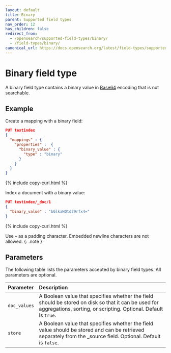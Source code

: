```yaml
---
layout: default
title: Binary
parent: Supported field types
nav_order: 12
has_children: false
redirect_from:
  - /opensearch/supported-field-types/binary/
  - /field-types/binary/
canonical_url: https://docs.opensearch.org/latest/field-types/supported-field-types/binary/
---
```


# Binary field type

A binary field type contains a binary value in [Base64](https://en.wikipedia.org/wiki/Base64) encoding that is not searchable. 

## Example

Create a mapping with a binary field:

```json
PUT testindex 
{
  "mappings" : {
    "properties" :  {
      "binary_value" : {
        "type" : "binary"
      }
    }
  }
}
```
{% include copy-curl.html %}

Index a document with a binary value:

```json
PUT testindex/_doc/1 
{
  "binary_value" : "bGlkaHQtd29rfx4="
}
```
{% include copy-curl.html %}

Use `=` as a padding character. Embedded newline characters are not allowed.
{: .note }

## Parameters

The following table lists the parameters accepted by binary field types. All parameters are optional.

Parameter | Description 
:--- | :--- 
`doc_values` | A Boolean value that specifies whether the field should be stored on disk so that it can be used for aggregations, sorting, or scripting. Optional. Default is `true`.
`store` | A Boolean value that specifies whether the field value should be stored and can be retrieved separately from the _source field. Optional. Default is `false`.